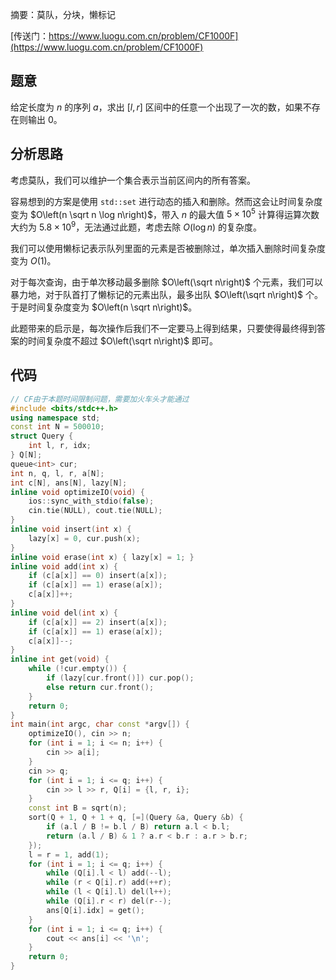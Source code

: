 摘要：莫队，分块，懒标记

[传送门：https://www.luogu.com.cn/problem/CF1000F](https://www.luogu.com.cn/problem/CF1000F)

## 题意

给定长度为 $n$ 的序列 $a$，求出 $[l, r]$ 区间中的任意一个出现了一次的数，如果不存在则输出 $0$。

## 分析思路

考虑莫队，我们可以维护一个集合表示当前区间内的所有答案。

容易想到的方案是使用 `std::set` 进行动态的插入和删除。然而这会让时间复杂度变为 $O\left(n \sqrt n \log n\right)$，带入 $n$ 的最大值 $5 \times 10^5$ 计算得运算次数大约为 $5.8 \times 10^9$，无法通过此题，考虑去除 $O\left(\log n\right)$ 的复杂度。

我们可以使用懒标记表示队列里面的元素是否被删除过，单次插入删除时间复杂度变为 $O\left(1\right)$。

对于每次查询，由于单次移动最多删除 $O\left(\sqrt n\right)$ 个元素，我们可以暴力地，对于队首打了懒标记的元素出队，最多出队 $O\left(\sqrt n\right)$ 个。于是时间复杂度变为 $O\left(n \sqrt n\right)$。

此题带来的启示是，每次操作后我们不一定要马上得到结果，只要使得最终得到答案的时间复杂度不超过 $O\left(\sqrt n\right)$ 即可。

## 代码

```cpp
// CF由于本题时间限制问题，需要加火车头才能通过
#include <bits/stdc++.h>
using namespace std;
const int N = 500010;
struct Query {
    int l, r, idx;
} Q[N];
queue<int> cur;
int n, q, l, r, a[N];
int c[N], ans[N], lazy[N];
inline void optimizeIO(void) {
    ios::sync_with_stdio(false);
    cin.tie(NULL), cout.tie(NULL);
}
inline void insert(int x) {
    lazy[x] = 0, cur.push(x);
}
inline void erase(int x) { lazy[x] = 1; }
inline void add(int x) {
    if (c[a[x]] == 0) insert(a[x]);
    if (c[a[x]] == 1) erase(a[x]);
    c[a[x]]++;
}
inline void del(int x) {
    if (c[a[x]] == 2) insert(a[x]);
    if (c[a[x]] == 1) erase(a[x]);
    c[a[x]]--;
}
inline int get(void) {
    while (!cur.empty()) {
        if (lazy[cur.front()]) cur.pop();
        else return cur.front();
    }
    return 0;
}
int main(int argc, char const *argv[]) {
    optimizeIO(), cin >> n;
    for (int i = 1; i <= n; i++) {
        cin >> a[i];
    }
    cin >> q;
    for (int i = 1; i <= q; i++) {
        cin >> l >> r, Q[i] = {l, r, i};
    }
    const int B = sqrt(n);
    sort(Q + 1, Q + 1 + q, [=](Query &a, Query &b) {
        if (a.l / B != b.l / B) return a.l < b.l;
        return (a.l / B) & 1 ? a.r < b.r : a.r > b.r;
    });
    l = r = 1, add(1);
    for (int i = 1; i <= q; i++) {
        while (Q[i].l < l) add(--l);
        while (r < Q[i].r) add(++r);
        while (l < Q[i].l) del(l++);
        while (Q[i].r < r) del(r--);
        ans[Q[i].idx] = get();
    }
    for (int i = 1; i <= q; i++) {
        cout << ans[i] << '\n';
    }
    return 0;
}
```
